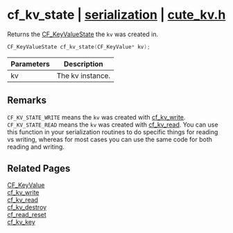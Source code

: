 # cf_kv_state | [serialization](https://github.com/RandyGaul/cute_framework/blob/master/docs/serialization_readme.md) | [cute_kv.h](https://github.com/RandyGaul/cute_framework/blob/master/include/cute_kv.h)

Returns the [CF_KeyValueState](https://github.com/RandyGaul/cute_framework/blob/master/docs/serialization/cf_keyvaluestate.md) the `kv` was created in.

```cpp
CF_KeyValueState cf_kv_state(CF_KeyValue* kv);
```

Parameters | Description
--- | ---
kv | The kv instance.

## Remarks

`CF_KV_STATE_WRITE` means the `kv` was created with [cf_kv_write](https://github.com/RandyGaul/cute_framework/blob/master/docs/serialization/cf_kv_write.md). `CF_KV_STATE_READ` means the `kv` was created with [cf_kv_read](https://github.com/RandyGaul/cute_framework/blob/master/docs/serialization/cf_kv_read.md).
You can use this function in your serialization routines to do specific things for reading vs writing, whereas for most cases you
can use the same code for both reading and writing.

## Related Pages

[CF_KeyValue](https://github.com/RandyGaul/cute_framework/blob/master/docs/serialization/cf_keyvalue.md)  
[cf_kv_write](https://github.com/RandyGaul/cute_framework/blob/master/docs/serialization/cf_kv_write.md)  
[cf_kv_read](https://github.com/RandyGaul/cute_framework/blob/master/docs/serialization/cf_kv_read.md)  
[cf_kv_destroy](https://github.com/RandyGaul/cute_framework/blob/master/docs/serialization/cf_kv_destroy.md)  
[cf_read_reset](https://github.com/RandyGaul/cute_framework/blob/master/docs/serialization/cf_read_reset.md)  
[cf_kv_key](https://github.com/RandyGaul/cute_framework/blob/master/docs/serialization/cf_kv_key.md)  
